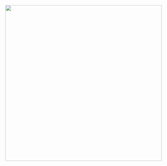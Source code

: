 <div id="header" align="center">
  <img src="https://78.media.tumblr.com/a187adfb49a5e625dcf26b015c75e874/tumblr_p2cwqbeEHN1ts4htvo1_1280.gif" width="500"/>
</div>
